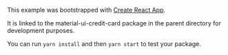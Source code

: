This example was bootstrapped with [Create React App](https://github.com/facebook/create-react-app).

It is linked to the material-ui-credit-card package in the parent directory for development purposes.

You can run `yarn install` and then `yarn start` to test your package.
